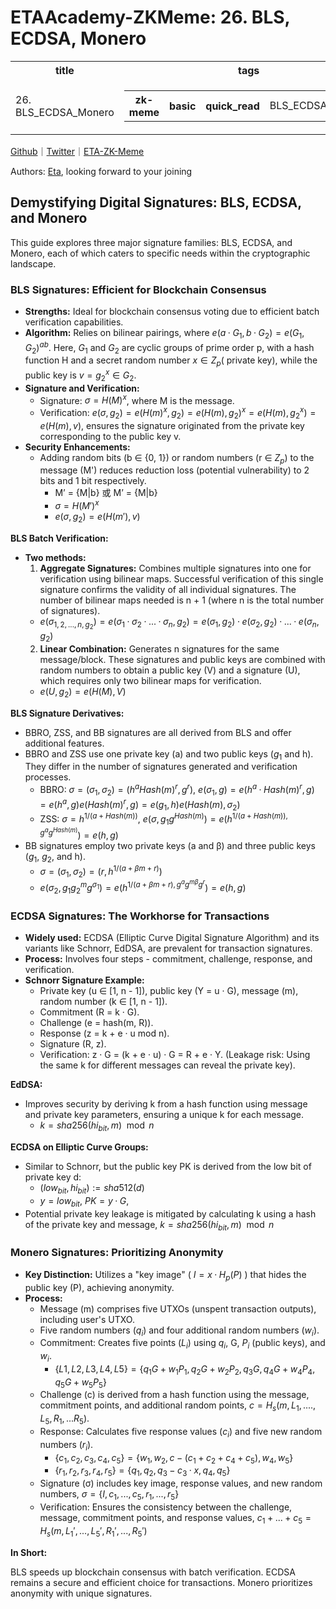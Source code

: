 # ETAAcademy-ZKMeme: 26. BLS, ECDSA, Monero

<table>
  <tr>
    <th>title</th>
    <th>tags</th>
  </tr>
  <tr>
    <td>26. BLS_ECDSA_Monero</td>
    <td>
      <table>
        <tr>
          <th>zk-meme</th>
          <th>basic</th>
          <th>quick_read</th>
          <td>BLS_ECDSA_Monero</td>
        </tr>
      </table>
    </td>
  </tr>
</table>

[Github](https://github.com/ETAAcademy)｜[Twitter](https://twitter.com/ETAAcademy)｜[ETA-ZK-Meme](https://github.com/ETAAcademy/ETAAcademy-ZK-Meme)

Authors: [Eta](https://twitter.com/pwhattie), looking forward to your joining

## Demystifying Digital Signatures: BLS, ECDSA, and Monero

This guide explores three major signature families: BLS, ECDSA, and Monero, each of which caters to specific needs within the cryptographic landscape.

### BLS Signatures: Efficient for Blockchain Consensus

- **Strengths:** Ideal for blockchain consensus voting due to efficient batch verification capabilities.
- **Algorithm:** Relies on bilinear pairings, where $e(a · G_1, b · G_2) = e(G_1, G_2)^{ab}$. Here, $G_1$ and $G_2$ are cyclic groups of prime order p, with a hash function H and a secret random number $x ∈ Z_p$( private key), while the public key is $v = g^x_2 ∈ G_2$.
- **Signature and Verification:**
  - Signature: $σ =  H(M)^x$, where M is the message.
  - Verification: $e(σ, g_2) = e(H(m)^x, g_2) = e(H(m), g_2)^x = e(H(m), g^x_2) = e(H(m), v)$, ensures the signature originated from the private key corresponding to the public key v.
- **Security Enhancements:**
  - Adding random bits (b ∈ {0, 1}) or random numbers (r ∈ $Z_p$) to the message (M') reduces reduction loss (potential vulnerability) to 2 bits and 1 bit respectively.
    - M’ = {M|b} 或 M’ = {M|b}
    - $σ = H(M')^x$
    - $e(σ, g_2) = e(H(m'), v)$

**BLS Batch Verification:**

- **Two methods:**
  1. **Aggregate Signatures:** Combines multiple signatures into one for verification using bilinear maps. Successful verification of this single signature confirms the validity of all individual signatures. The number of bilinear maps needed is n + 1 (where n is the total number of signatures).
  - $e(σ_{1,2,...,n, g_2}) = e(σ_1·σ_2·...·σ_n, g_2) = e(σ_1, g_2)·e(σ_2, g_2)·...·e(σ_n, g_2)$
  2. **Linear Combination:** Generates n signatures for the same message/block. These signatures and public keys are combined with random numbers to obtain a public key (V) and a signature (U), which requires only two bilinear maps for verification.
  - $e(U, g_2) = e(H(M),V)$

**BLS Signature Derivatives:**

- BBRO, ZSS, and BB signatures are all derived from BLS and offer additional features.
- BBRO and ZSS use one private key (a) and two public keys ($g_1$ and h). They differ in the number of signatures generated and verification processes.
  - BBRO: $σ = (σ_1, σ_2) = (h^aHash(m)^r, g^r)$, $e(σ_1, g) = e(h^a · Hash(m)^r, g) = e(h^a, g)e(Hash(m)^r, g) = e(g_1, h)e(Hash(m), σ_2)$
  - ZSS: $σ = h^{1/(a + Hash(m))}$, $e(σ, g_1g^{Hash(m)}) = e(h^{1/(a+Hash(m)), g^ag^{Hash(m)}}) = e(h,g)$
- BB signatures employ two private keys (a and β) and three public keys ($g_1$, $g_2$, and h).
  - $σ = (σ_1, σ_2) = (r, h^{1/(a+βm+r)})$
  - $e(σ_2, g_1g^m_2g^{σ_1}) = e(h^{1/(a+βm+r), g^ag^{mβ}g^r}) = e(h,g)$

### ECDSA Signatures: The Workhorse for Transactions

- **Widely used:** ECDSA (Elliptic Curve Digital Signature Algorithm) and its variants like Schnorr, EdDSA, are prevalent for transaction signatures.
- **Process:** Involves four steps - commitment, challenge, response, and verification.
- **Schnorr Signature Example:**
  - Private key (u ∈ [1, n - 1]), public key (Y = u · G), message (m), random number (k ∈ [1, n - 1]).
  - Commitment (R = k · G).
  - Challenge (e = hash(m, R)).
  - Response (z = k + e · u mod n).
  - Signature (R, z).
  - Verification: z · G = (k + e · u) · G = R + e · Y. (Leakage risk: Using the same k for different messages can reveal the private key).

**EdDSA:**

- Improves security by deriving k from a hash function using message and private key parameters, ensuring a unique k for each message.
  - $k = sha256(hi_{bit}, m) \mod n$

**ECDSA on Elliptic Curve Groups:**

- Similar to Schnorr, but the public key PK is derived from the low bit of private key d:
  - $(low_{bit}, hi_{bit}) := sha512(d)$
  - $y = low_{bit}$, $PK = y·G$,
- Potential private key leakage is mitigated by calculating k using a hash of the private key and message, $k = sha256(hi_{bit}, m) \mod n$

### Monero Signatures: Prioritizing Anonymity

- **Key Distinction:** Utilizes a "key image" ( $I = x · H_p(P)$ ) that hides the public key (P), achieving anonymity.
- **Process:**
  - Message (m) comprises five UTXOs (unspent transaction outputs), including user's UTXO.
  - Five random numbers ($q_i$) and four additional random numbers ($w_i$).
  - Commitment: Creates five points ($L_i$) using $q_i$, G, $P_i$ (public keys), and $w_i$.
    - $\{L1, L2, L3, L4, L5\} = \{q_1G + w_1P_1, q_2G+w_2P_2, q_3G, q_4G+w_4P_4, q_5G +w_5P_5\}$
  - Challenge (c) is derived from a hash function using the message, commitment points, and additional random points, $c = H_s(m, L_1, ...., L_5, R_1,...R_5)$.
  - Response: Calculates five response values ($c_i$) and five new random numbers ($r_i$).
    - $\{c_1, c_2, c_3, c_4, c_5\} = \{w_1, w_2, c-(c_1 + c_2 + c_4 + c_5), w_4, w_5\}$
    - $\{r_1, r_2, r_3, r_4, r_5\} = \{q_1, q_2, q_3 - c_3 · x, q_4, q_5\}$
  - Signature (σ) includes key image, response values, and new random numbers, $σ  = \{I, c_1, ..., c_5, r_1, ..., r_5\}$
  - Verification: Ensures the consistency between the challenge, message, commitment points, and response values, $c_1+...+c_5 = H_s(m, L_1',...,L_5', R_1',...,R_5')$

**In Short:**

BLS speeds up blockchain consensus with batch verification. ECDSA remains a secure and efficient choice for transactions. Monero prioritizes anonymity with unique signatures. 
